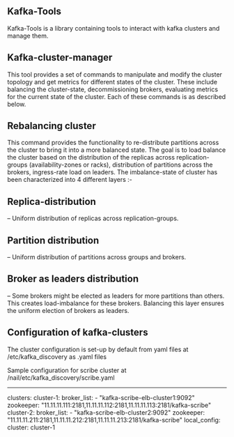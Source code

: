 Kafka-Tools
----------------

Kafka-Tools is a library containing tools to interact with kafka clusters and manage them.

Kafka-cluster-manager
---------------------
This tool provides a set of commands to manipulate and modify the cluster topology and get metrics for different states of the cluster. These include balancing the cluster-state, decommissioning brokers, evaluating metrics for the current state of the cluster. Each of these commands is as described below.

Rebalancing cluster
-------------------
This command provides the functionality to re-distribute partitions across the
cluster to bring it into a more balanced state. The goal is to load balance the
cluster based on the distribution of the replicas across replication-groups
(availability-zones or racks), distribution of partitions across the brokers,
ingress-rate load on leaders. The imbalance-state of cluster has been
characterized into 4 different layers :-

Replica-distribution
--------------------
– Uniform distribution of replicas across replication-groups.

Partition distribution
----------------------
– Uniform distribution of partitions across groups and brokers.

Broker as leaders distribution
------------------------------
– Some brokers might be elected as leaders for more partitions than others. This creates load-imbalance for these brokers. Balancing this layer ensures the uniform election of brokers as leaders.

Configuration of kafka-clusters
-------------------------------

The cluster configuration is set-up by default from yaml files at /etc/kafka_discovery as <cluster-type>.yaml files

Sample configuration for scribe cluster at /nail/etc/kafka_discovery/scribe.yaml

---
  clusters:
    cluster-1:
      broker_list:
        - "kafka-scribe-elb-cluster1:9092"
      zookeeper: "11.11.11.111:2181,11.11.11.112:2181,11.11.11.113:2181/kafka-scribe"
    cluster-2:
      broker_list:
        - "kafka-scribe-elb-cluster2:9092"
      zookeeper: "11.11.11.211:2181,11.11.11.212:2181,11.11.11.213:2181/kafka-scribe"
  local_config:
    cluster: cluster-1
